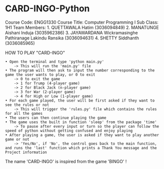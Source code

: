 # CARD-INGO-Python


Course Code: ENGG1330
Course Title: Computer Programming I
Sub Class: 1H1
Team Members:
    1. QUETTAWALA Hatim (3036094849)
    2. MANATUNGE Aishani Induja (3035962386)
    3. JAYAWARDANA Wickramasinghe Pathiranage Lakindu Ransika (3036094631)
    4. SHETTY Siddhanth (3036085965)


HOW TO PLAY "CARD-INGO"

    • Open the terminal and type 'python main.py'
        -> This will run the 'main.py' file
    • The program will then ask to input the number corresponding to the game the user wants to play, or 0 to exit
        -> 0 to exit the game
        -> 1 for Trump (4-player game)
        -> 2 for Black Jack (n-player game)
        -> 3 for War (2-player game)
        -> 4 for High or Low (1-player game)
    • For each game played, the user will be first asked if they want to see the rules or not
        -> This will trigger the 'rules.py' file which contains the rules for all the games
    • The users can then continue playing the game
    • The game uses the built in function 'sleep' from the package 'time'
        -> To pause after every input or turn so the player can follow the speed of python without getting confused and enjoy playing
    • After playing a game, the user is asked if they want to play another game or not
        -> 'Yes/No', if 'No', the control goes back to the main function, and runs the 'last' function which prints a Thank You message and the Project information

The name 'CARD-INGO' is inspired from the game 'BINGO' !
